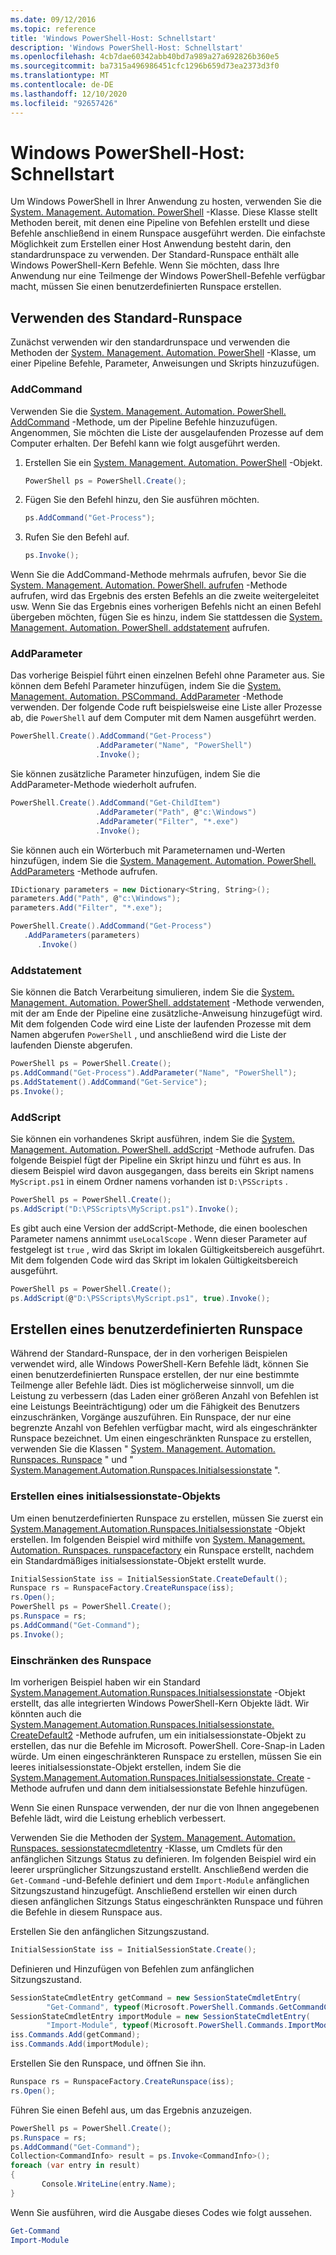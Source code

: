 ```yaml
---
ms.date: 09/12/2016
ms.topic: reference
title: 'Windows PowerShell-Host: Schnellstart'
description: 'Windows PowerShell-Host: Schnellstart'
ms.openlocfilehash: 4cb7dae60342abb40bd7a989a27a692826b360e5
ms.sourcegitcommit: ba7315a496986451cfc1296b659d73ea2373d3f0
ms.translationtype: MT
ms.contentlocale: de-DE
ms.lasthandoff: 12/10/2020
ms.locfileid: "92657426"
---
```

# <a name="windows-powershell-host-quickstart"></a>Windows PowerShell-Host: Schnellstart

Um Windows PowerShell in Ihrer Anwendung zu hosten, verwenden Sie die [System. Management. Automation. PowerShell](/dotnet/api/System.Management.Automation.PowerShell) -Klasse.
Diese Klasse stellt Methoden bereit, mit denen eine Pipeline von Befehlen erstellt und diese Befehle anschließend in einem Runspace ausgeführt werden.
Die einfachste Möglichkeit zum Erstellen einer Host Anwendung besteht darin, den standardrunspace zu verwenden.
Der Standard-Runspace enthält alle Windows PowerShell-Kern Befehle.
Wenn Sie möchten, dass Ihre Anwendung nur eine Teilmenge der Windows PowerShell-Befehle verfügbar macht, müssen Sie einen benutzerdefinierten Runspace erstellen.

## <a name="using-the-default-runspace"></a>Verwenden des Standard-Runspace

Zunächst verwenden wir den standardrunspace und verwenden die Methoden der [System. Management. Automation. PowerShell](/dotnet/api/System.Management.Automation.PowerShell) -Klasse, um einer Pipeline Befehle, Parameter, Anweisungen und Skripts hinzuzufügen.

### <a name="addcommand"></a>AddCommand

Verwenden Sie die [System. Management. Automation. PowerShell. AddCommand](/dotnet/api/System.Management.Automation.PowerShell.AddCommand) -Methode, um der Pipeline Befehle hinzuzufügen.
Angenommen, Sie möchten die Liste der ausgelaufenden Prozesse auf dem Computer erhalten.
Der Befehl kann wie folgt ausgeführt werden.

1. Erstellen Sie ein [System. Management. Automation. PowerShell](/dotnet/api/System.Management.Automation.PowerShell) -Objekt.

   ```csharp
   PowerShell ps = PowerShell.Create();
   ```

2. Fügen Sie den Befehl hinzu, den Sie ausführen möchten.

   ```csharp
   ps.AddCommand("Get-Process");
   ```

3. Rufen Sie den Befehl auf.

   ```csharp
   ps.Invoke();
   ```

Wenn Sie die AddCommand-Methode mehrmals aufrufen, bevor Sie die [System. Management. Automation. PowerShell. aufrufen](/dotnet/api/System.Management.Automation.PowerShell.Invoke) -Methode aufrufen, wird das Ergebnis des ersten Befehls an die zweite weitergeleitet usw.
Wenn Sie das Ergebnis eines vorherigen Befehls nicht an einen Befehl übergeben möchten, fügen Sie es hinzu, indem Sie stattdessen die [System. Management. Automation. PowerShell. addstatement](/dotnet/api/System.Management.Automation.PowerShell.AddStatement) aufrufen.

### <a name="addparameter"></a>AddParameter

Das vorherige Beispiel führt einen einzelnen Befehl ohne Parameter aus.
Sie können dem Befehl Parameter hinzufügen, indem Sie die [System. Management. Automation. PSCommand. AddParameter](/dotnet/api/System.Management.Automation.PSCommand.AddParameter) -Methode verwenden.
Der folgende Code ruft beispielsweise eine Liste aller Prozesse ab, die `PowerShell` auf dem Computer mit dem Namen ausgeführt werden.

```csharp
PowerShell.Create().AddCommand("Get-Process")
                   .AddParameter("Name", "PowerShell")
                   .Invoke();
```

Sie können zusätzliche Parameter hinzufügen, indem Sie die AddParameter-Methode wiederholt aufrufen.

```csharp                   
PowerShell.Create().AddCommand("Get-ChildItem")
                   .AddParameter("Path", @"c:\Windows")
                   .AddParameter("Filter", "*.exe")
                   .Invoke();
```

Sie können auch ein Wörterbuch mit Parameternamen und-Werten hinzufügen, indem Sie die [System. Management. Automation. PowerShell. AddParameters](/dotnet/api/System.Management.Automation.PowerShell.AddParameters) -Methode aufrufen.

```csharp
IDictionary parameters = new Dictionary<String, String>();
parameters.Add("Path", @"c:\Windows");
parameters.Add("Filter", "*.exe");

PowerShell.Create().AddCommand("Get-Process")
   .AddParameters(parameters)
      .Invoke()

```

### <a name="addstatement"></a>Addstatement

Sie können die Batch Verarbeitung simulieren, indem Sie die [System. Management. Automation. PowerShell. addstatement](/dotnet/api/System.Management.Automation.PowerShell.AddStatement) -Methode verwenden, mit der am Ende der Pipeline eine zusätzliche-Anweisung hinzugefügt wird.
Mit dem folgenden Code wird eine Liste der laufenden Prozesse mit dem Namen abgerufen `PowerShell` , und anschließend wird die Liste der laufenden Dienste abgerufen.

```csharp
PowerShell ps = PowerShell.Create();
ps.AddCommand("Get-Process").AddParameter("Name", "PowerShell");
ps.AddStatement().AddCommand("Get-Service");
ps.Invoke();
```

### <a name="addscript"></a>AddScript

Sie können ein vorhandenes Skript ausführen, indem Sie die [System. Management. Automation. PowerShell. addScript](/dotnet/api/System.Management.Automation.PowerShell.AddScript) -Methode aufrufen.
Das folgende Beispiel fügt der Pipeline ein Skript hinzu und führt es aus.
In diesem Beispiel wird davon ausgegangen, dass bereits ein Skript namens `MyScript.ps1` in einem Ordner namens vorhanden ist `D:\PSScripts` .

```csharp
PowerShell ps = PowerShell.Create();
ps.AddScript("D:\PSScripts\MyScript.ps1").Invoke();
```

Es gibt auch eine Version der addScript-Methode, die einen booleschen Parameter namens annimmt `useLocalScope` .
Wenn dieser Parameter auf festgelegt ist `true` , wird das Skript im lokalen Gültigkeitsbereich ausgeführt.
Mit dem folgenden Code wird das Skript im lokalen Gültigkeitsbereich ausgeführt.

```csharp
PowerShell ps = PowerShell.Create();
ps.AddScript(@"D:\PSScripts\MyScript.ps1", true).Invoke();
```

## <a name="creating-a-custom-runspace"></a>Erstellen eines benutzerdefinierten Runspace

Während der Standard-Runspace, der in den vorherigen Beispielen verwendet wird, alle Windows PowerShell-Kern Befehle lädt, können Sie einen benutzerdefinierten Runspace erstellen, der nur eine bestimmte Teilmenge aller Befehle lädt.
Dies ist möglicherweise sinnvoll, um die Leistung zu verbessern (das Laden einer größeren Anzahl von Befehlen ist eine Leistungs Beeinträchtigung) oder um die Fähigkeit des Benutzers einzuschränken, Vorgänge auszuführen.
Ein Runspace, der nur eine begrenzte Anzahl von Befehlen verfügbar macht, wird als eingeschränkter Runspace bezeichnet.
Um einen eingeschränkten Runspace zu erstellen, verwenden Sie die Klassen " [System. Management. Automation. Runspaces. Runspace](/dotnet/api/System.Management.Automation.Runspaces.Runspace) " und " [System.Management.Automation.Runspaces.Initialsessionstate](/dotnet/api/System.Management.Automation.Runspaces.InitialSessionState) ".

### <a name="creating-an-initialsessionstate-object"></a>Erstellen eines initialsessionstate-Objekts

Um einen benutzerdefinierten Runspace zu erstellen, müssen Sie zuerst ein [System.Management.Automation.Runspaces.Initialsessionstate](/dotnet/api/System.Management.Automation.Runspaces.InitialSessionState) -Objekt erstellen.
Im folgenden Beispiel wird mithilfe von [System. Management. Automation. Runspaces. runspacefactory](/dotnet/api/System.Management.Automation.Runspaces.RunspaceFactory) ein Runspace erstellt, nachdem ein Standardmäßiges initialsessionstate-Objekt erstellt wurde.

```csharp
InitialSessionState iss = InitialSessionState.CreateDefault();
Runspace rs = RunspaceFactory.CreateRunspace(iss);
rs.Open();
PowerShell ps = PowerShell.Create();
ps.Runspace = rs;
ps.AddCommand("Get-Command");
ps.Invoke();
```

### <a name="constraining-the-runspace"></a>Einschränken des Runspace

Im vorherigen Beispiel haben wir ein Standard [System.Management.Automation.Runspaces.Initialsessionstate](/dotnet/api/System.Management.Automation.Runspaces.InitialSessionState) -Objekt erstellt, das alle integrierten Windows PowerShell-Kern Objekte lädt.
Wir könnten auch die [System.Management.Automation.Runspaces.Initialsessionstate. CreateDefault2](/dotnet/api/System.Management.Automation.Runspaces.InitialSessionState.CreateDefault2) -Methode aufrufen, um ein initialsessionstate-Objekt zu erstellen, das nur die Befehle im Microsoft. PowerShell. Core-Snap-in Laden würde.
Um einen eingeschränkteren Runspace zu erstellen, müssen Sie ein leeres initialsessionstate-Objekt erstellen, indem Sie die [System.Management.Automation.Runspaces.Initialsessionstate. Create](/dotnet/api/System.Management.Automation.Runspaces.InitialSessionState.Create) -Methode aufrufen und dann dem initialsessionstate Befehle hinzufügen.

Wenn Sie einen Runspace verwenden, der nur die von Ihnen angegebenen Befehle lädt, wird die Leistung erheblich verbessert.

Verwenden Sie die Methoden der [System. Management. Automation. Runspaces. sessionstatecmdletentry](/dotnet/api/System.Management.Automation.Runspaces.SessionStateCmdletEntry) -Klasse, um Cmdlets für den anfänglichen Sitzungs Status zu definieren.
Im folgenden Beispiel wird ein leerer ursprünglicher Sitzungszustand erstellt. Anschließend werden die `Get-Command` -und-Befehle definiert und dem `Import-Module` anfänglichen Sitzungszustand hinzugefügt.
Anschließend erstellen wir einen durch diesen anfänglichen Sitzungs Status eingeschränkten Runspace und führen die Befehle in diesem Runspace aus.

Erstellen Sie den anfänglichen Sitzungszustand.

```csharp
InitialSessionState iss = InitialSessionState.Create();
```

Definieren und Hinzufügen von Befehlen zum anfänglichen Sitzungszustand.

```csharp
SessionStateCmdletEntry getCommand = new SessionStateCmdletEntry(
        "Get-Command", typeof(Microsoft.PowerShell.Commands.GetCommandCommand), "");
SessionStateCmdletEntry importModule = new SessionStateCmdletEntry(
        "Import-Module", typeof(Microsoft.PowerShell.Commands.ImportModuleCommand), "");
iss.Commands.Add(getCommand);
iss.Commands.Add(importModule);
```

Erstellen Sie den Runspace, und öffnen Sie ihn.

```csharp
Runspace rs = RunspaceFactory.CreateRunspace(iss);
rs.Open();
```

Führen Sie einen Befehl aus, um das Ergebnis anzuzeigen.

```csharp
PowerShell ps = PowerShell.Create();
ps.Runspace = rs;
ps.AddCommand("Get-Command");
Collection<CommandInfo> result = ps.Invoke<CommandInfo>();
foreach (var entry in result)
{
       Console.WriteLine(entry.Name);
}
```

Wenn Sie ausführen, wird die Ausgabe dieses Codes wie folgt aussehen.

```powershell
Get-Command
Import-Module
```

